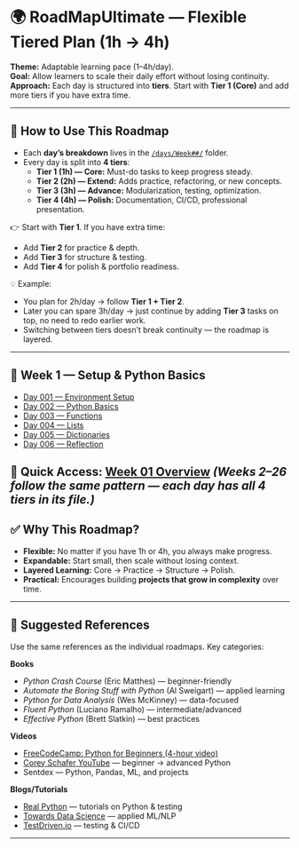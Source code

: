 # 🌍 RoadMapUltimate — Flexible Tiered Plan (1h → 4h)

**Theme:** Adaptable learning pace (1–4h/day).  
**Goal:** Allow learners to scale their daily effort without losing continuity.  
**Approach:** Each day is structured into **tiers**. Start with **Tier 1 (Core)** and add more tiers if you have extra time.  

---

## 🧭 How to Use This Roadmap

- Each **day’s breakdown** lives in the [`/days/Week##/`](./days) folder.  
- Every day is split into **4 tiers**:  
  - **Tier 1 (1h) — Core:** Must-do tasks to keep progress steady.  
  - **Tier 2 (2h) — Extend:** Adds practice, refactoring, or new concepts.  
  - **Tier 3 (3h) — Advance:** Modularization, testing, optimization.  
  - **Tier 4 (4h) — Polish:** Documentation, CI/CD, professional presentation.  

👉 Start with **Tier 1**. If you have extra time:  
- Add **Tier 2** for practice & depth.  
- Add **Tier 3** for structure & testing.  
- Add **Tier 4** for polish & portfolio readiness.  

💡 Example:  
- You plan for 2h/day → follow **Tier 1 + Tier 2**.  
- Later you can spare 3h/day → just continue by adding **Tier 3** tasks on top, no need to redo earlier work.  
- Switching between tiers doesn’t break continuity — the roadmap is layered.  

---

## 📅 Week 1 — Setup & Python Basics

- [Day 001 — Environment Setup](./days/Week01/Day001-Setup.md)  
- [Day 002 — Python Basics](./days/Week01/Day002-Python-Basics.md)  
- [Day 003 — Functions](./days/Week01/Day003-Functions.md)  
- [Day 004 — Lists](./days/Week01/Day004-Lists.md)  
- [Day 005 — Dictionaries](./days/Week01/Day005-Dictionaries.md)  
- [Day 006 — Reflection](./days/Week01/Day006-Reflection.md)  

📌 **Quick Access:** [Week 01 Overview](./days/Week01/README.md)
*(Weeks 2–26 follow the same pattern — each day has all 4 tiers in its file.)*
---

## ✅ Why This Roadmap?

- **Flexible:** No matter if you have 1h or 4h, you always make progress.  
- **Expandable:** Start small, then scale without losing context.  
- **Layered Learning:** Core → Practice → Structure → Polish.  
- **Practical:** Encourages building **projects that grow in complexity** over time.  

---

## 📖 Suggested References

Use the same references as the individual roadmaps. Key categories:  

**Books**  
- *Python Crash Course* (Eric Matthes) — beginner-friendly  
- *Automate the Boring Stuff with Python* (Al Sweigart) — applied learning  
- *Python for Data Analysis* (Wes McKinney) — data-focused  
- *Fluent Python* (Luciano Ramalho) — intermediate/advanced  
- *Effective Python* (Brett Slatkin) — best practices  

**Videos**  
- [FreeCodeCamp: Python for Beginners (4-hour video)](https://www.youtube.com/watch?v=rfscVS0vtbw)  
- [Corey Schafer YouTube](https://www.youtube.com/@coreyms) — beginner → advanced Python  
- Sentdex — Python, Pandas, ML, and projects  

**Blogs/Tutorials**  
- [Real Python](https://realpython.com/) — tutorials on Python & testing  
- [Towards Data Science](https://towardsdatascience.com/) — applied ML/NLP  
- [TestDriven.io](https://testdriven.io/) — testing & CI/CD  

---

